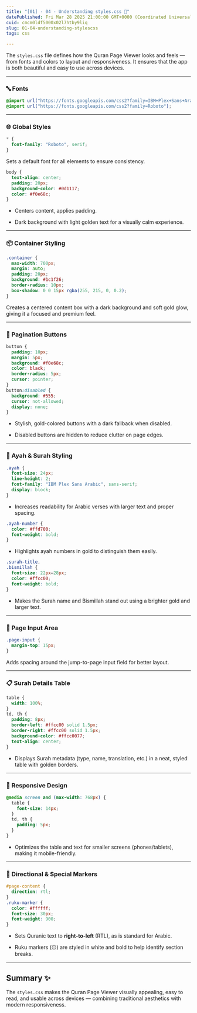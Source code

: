 ```yaml
---
title: "[01] - 04 - Understanding styles.css 🎨"
datePublished: Fri Mar 28 2025 21:00:00 GMT+0000 (Coordinated Universal Time)
cuid: cmcm0ldf5000x02l7htby9liq
slug: 01-04-understanding-stylescss
tags: css

---
```


The `styles.css` file defines how the Quran Page Viewer looks and feels — from fonts and colors to layout and responsiveness. It ensures that the app is both beautiful and easy to use across devices.

---

### 🔤 Fonts

```css
@import url("https://fonts.googleapis.com/css2?family=IBM+Plex+Sans+Arabic");
@import url("https://fonts.googleapis.com/css2?family=Roboto");
```

---

### 🌐 Global Styles

```css
* {
  font-family: "Roboto", serif;
}
```

Sets a default font for all elements to ensure consistency.

```css
body {
  text-align: center;
  padding: 20px;
  background-color: #0d1117;
  color: #f0e68c;
}
```

* Centers content, applies padding.
    
* Dark background with light golden text for a visually calm experience.
    

---

### 📦 Container Styling

```css
.container {
  max-width: 700px;
  margin: auto;
  padding: 20px;
  background: #1c1f26;
  border-radius: 10px;
  box-shadow: 0 0 15px rgba(255, 215, 0, 0.2);
}
```

Creates a centered content box with a dark background and soft gold glow, giving it a focused and premium feel.

---

### 🔄 Pagination Buttons

```css
button {
  padding: 10px;
  margin: 5px;
  background: #f0e68c;
  color: black;
  border-radius: 5px;
  cursor: pointer;
}
button:disabled {
  background: #555;
  cursor: not-allowed;
  display: none;
}
```

* Stylish, gold-colored buttons with a dark fallback when disabled.
    
* Disabled buttons are hidden to reduce clutter on page edges.
    

---

### 📖 Ayah & Surah Styling

```css
.ayah {
  font-size: 24px;
  line-height: 2;
  font-family: "IBM Plex Sans Arabic", sans-serif;
  display: block;
}
```

* Increases readability for Arabic verses with larger text and proper spacing.
    

```css
.ayah-number {
  color: #ffd700;
  font-weight: bold;
}
```

* Highlights ayah numbers in gold to distinguish them easily.
    

```css
.surah-title,
.bismillah {
  font-size: 22px–28px;
  color: #ffcc00;
  font-weight: bold;
}
```

* Makes the Surah name and Bismillah stand out using a brighter gold and larger text.
    

---

### 🧮 Page Input Area

```css
.page-input {
  margin-top: 15px;
}
```

Adds spacing around the jump-to-page input field for better layout.

---

### 📋 Surah Details Table

```css
table {
  width: 100%;
}
td, th {
  padding: 8px;
  border-left: #ffcc00 solid 1.5px;
  border-right: #ffcc00 solid 1.5px;
  background-color: #ffcc0077;
  text-align: center;
}
```

* Displays Surah metadata (type, name, translation, etc.) in a neat, styled table with golden borders.
    

---

### 📱 Responsive Design

```css
@media screen and (max-width: 768px) {
  table {
    font-size: 14px;
  }
  td, th {
    padding: 5px;
  }
}
```

* Optimizes the table and text for smaller screens (phones/tablets), making it mobile-friendly.
    

---

### 🧭 Directional & Special Markers

```css
#page-content {
  direction: rtl;
}
.ruku-marker {
  color: #ffffff;
  font-size: 30px;
  font-weight: 900;
}
```

* Sets Quranic text to **right-to-left** (RTL), as is standard for Arabic.
    
* Ruku markers (۞) are styled in white and bold to help identify section breaks.
    

---

## Summary ✨

The `styles.css` makes the Quran Page Viewer visually appealing, easy to read, and usable across devices — combining traditional aesthetics with modern responsiveness.